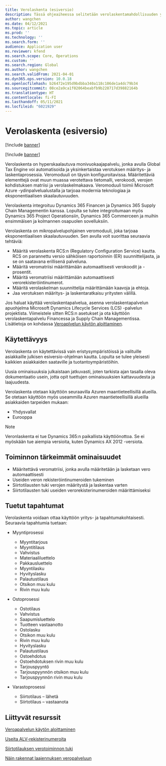 ```yaml
---
title: Verolaskenta (esiversio)
description: Tässä ohjeaiheessa selitetään verolaskentamahdollisuuden yleinen laajuus ja ominaisuudet.
author: wangchen
ms.date: 04/12/2021
ms.topic: article
ms.prod: ''
ms.technology: ''
ms.search.form: ''
audience: Application user
ms.reviewer: kfend
ms.search.scope: Core, Operations
ms.custom: ''
ms.search.region: Global
ms.author: wangchen
ms.search.validFrom: 2021-04-01
ms.dyn365.ops.version: 10.0.18
ms.openlocfilehash: b26472e195d9bdbba340a118c106de1a4dc79b34
ms.sourcegitcommit: 08ce2a9ca1f02064beabfb9b228717d39882164b
ms.translationtype: HT
ms.contentlocale: fi-FI
ms.lasthandoff: 05/11/2021
ms.locfileid: "6021929"
---
```

# <a name="tax-calculation-preview"></a>Verolaskenta (esiversio)

[!include [banner](../includes/banner.md)]

[!include [banner](../includes/preview-banner.md)]

Verolaskenta on hyperskaalautuva monivuokaajapalvelu, jonka avulla Global Tax Engine voi automatisoida ja yksinkertaistaa verotuksen määritys- ja laskentaprosessia. Veromoduuli on täysin konfiguroitavissa. Määritettäviä elementtejä ovat muun muassa verotettava tietomalli, verokoodi, verojen kohdistuksen matriisi ja verolaskelmakaava. Veromoduuli toimii Microsoft Azure -ydinpalvelualustalla ja tarjoaa modernia teknologiaa ja eksponentiaalisen skaalautuvuuden.

Verolaskenta integroituu Dynamics 365 Financen ja Dynamics 365 Supply Chain Managementin kanssa. Lopulta se tulee integroitumaan myös Dynamics 365 Project Operationsiin, Dynamics 365 Commerceen ja muihin ensimmäisen ja kolmannen osapuolen sovelluksiin.

Verolaskenta on mikropalvelupohjainen veromoduuli, joka tarjoaa eksponentiaalisen skaalautuvuuden. Sen avulla voit suorittaa seuraavia tehtäviä:

- Määritä verolaskenta RCS:n (Regulatory Configuration Service) kautta. RCS on parannettu versio sähköisen raportoinnin (ER) suunnittelijasta, ja se on saatavana erillisenä palveluna.
- Määritä veromatriisi määrittämään automaattisesti verokoodit ja -prosentit.
- Määritä veromatriisi määrittämään automaattisesti verorekisteröintinumerot.
- Määritä verolaskelman suunnittelija määrittämään kaavoja ja ehtoja.
- Jaa verotuksen määritys- ja laskentaratkaisu yritysten välillä.

Jos haluat käyttää verolaskentapalvelua, asenna verolaskentapalvelun apuohjelma Microsoft Dynamics Lifecycle Services (LCS) -palvelun projektista. Viimeistele sitten RCS:n asetukset ja ota käyttöön verolaskentapalvelu Financessa ja Supply Chain Managementissa. Lisätietoja on kohdassa [Veroaplvelun käytön aloittaminen](./global-get-started-with-tax-calculation-service.md).

## <a name="availability"></a>Käytettävyys

Verolaskenta on käytettävissä vain eristysympäristöissä ja valituille asiakkaille julkisen esiversio-ohjelman kautta. Lopulta se tulee yleisesti kaikkien asiakkaiden saataville ja tuotantoympäristöihin.

Uusia ominaisuuksia julkaistaan jatkuvasti, joten tarkista ajan tasalla oleva dokumentaatio usein, jotta opit tuettujen ominaisuuksien kattavuudesta ja laajuudesta.

Verolaskenta otetaan käyttöön seuraavilla Azuren maantieteellisillä alueilla. Se otetaan käyttöön myös useammilla Azuren maantieteellisillä alueilla asiakkaiden tarpeiden mukaan:

- Yhdysvallat
- Eurooppa

> [!NOTE]
> Veronlaskenta ei tue Dynamics 365:n paikallista käyttöönottoa. Se ei myöskään tue aiempia versioita, kuten Dynamics AX 2012 -versiota.

## <a name="feature-highlights"></a>Toiminnon tärkeimmät ominaisuudet

- Määritettävä veromatriisi, jonka avulla määritetään ja lasketaan vero automaattisesti
- Useiden veron rekisteröintinumeroiden tukeminen
- Siirtotilausten tuki verojen määritystä ja laskentaa varten
- Siirtotilausten tuki useiden verorekisterinumeroiden määrittämiseksi

## <a name="supported-transactions"></a>Tuetut tapahtumat

Verolaskenta voidaan ottaa käyttöön yritys- ja tapahtumakohtaisesti. Seuraavia tapahtumia tuetaan:

- Myyntiprosessi

    - Myyntitarjous
    - Myyntitilaus
    - Vahvistus
    - Materiaaliluettelo
    - Pakkausluettelo
    - Myyntilasku
    - Hyvityslasku
    - Palautustilaus
    - Otsikon muu kulu
    - Rivin muu kulu

- Ostoprosessi

    - Ostotilaus
    - Vahvistus
    - Saapumisluettelo
    - Tuotteen vastaanotto
    - Ostolasku
    - Otsikon muu kulu
    - Rivin muu kulu
    - Hyvityslasku
    - Palautustilaus
    - Ostoehdotus
    - Ostoehdotuksen rivin muu kulu
    - Tarjouspyyntö
    - Tarjouspyynnön otsikon muu kulu
    - Tarjouspyynnön rivin muu kulu

- Varastoprosessi

    - Siirtotilaus – lähetä
    - Siirtotilaus – vastaanota

## <a name="related-resources"></a>Liittyvät resurssit

[Veroapalvelun käytön aloittaminen](./global-get-started-with-tax-calculation-service.md)

[Useita ALV-rekisterinumeroita](./emea-multiple-vat-registration-numbers.md)

[Siirtotilauksen verotoiminnon tuki](./tasks/tax-feature-support-for-transfer-order.md)

[Näin rakennat laajennuksen veropalveluun](./tax-service-add-data-fields-tax-integration-by-extension.md)